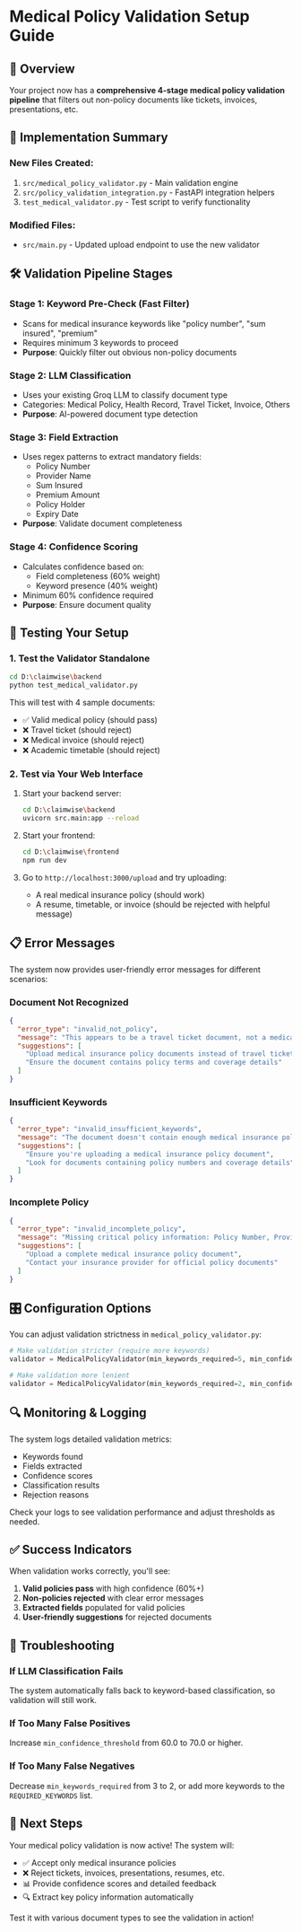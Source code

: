 # Medical Policy Validation Setup Guide

## 🎯 Overview

Your project now has a **comprehensive 4-stage medical policy validation pipeline** that filters out non-policy documents like tickets, invoices, presentations, etc.

## 🔧 Implementation Summary

### New Files Created:
1. `src/medical_policy_validator.py` - Main validation engine
2. `src/policy_validation_integration.py` - FastAPI integration helpers
3. `test_medical_validator.py` - Test script to verify functionality

### Modified Files:
- `src/main.py` - Updated upload endpoint to use the new validator

## 🛠 Validation Pipeline Stages

### Stage 1: Keyword Pre-Check (Fast Filter)
- Scans for medical insurance keywords like "policy number", "sum insured", "premium"
- Requires minimum 3 keywords to proceed
- **Purpose**: Quickly filter out obvious non-policy documents

### Stage 2: LLM Classification
- Uses your existing Groq LLM to classify document type
- Categories: Medical Policy, Health Record, Travel Ticket, Invoice, Others
- **Purpose**: AI-powered document type detection

### Stage 3: Field Extraction
- Uses regex patterns to extract mandatory fields:
  - Policy Number
  - Provider Name  
  - Sum Insured
  - Premium Amount
  - Policy Holder
  - Expiry Date
- **Purpose**: Validate document completeness

### Stage 4: Confidence Scoring
- Calculates confidence based on:
  - Field completeness (60% weight)
  - Keyword presence (40% weight)
- Minimum 60% confidence required
- **Purpose**: Ensure document quality

## 🚀 Testing Your Setup

### 1. Test the Validator Standalone
```bash
cd D:\claimwise\backend
python test_medical_validator.py
```

This will test with 4 sample documents:
- ✅ Valid medical policy (should pass)
- ❌ Travel ticket (should reject)
- ❌ Medical invoice (should reject)  
- ❌ Academic timetable (should reject)

### 2. Test via Your Web Interface
1. Start your backend server:
   ```bash
   cd D:\claimwise\backend
   uvicorn src.main:app --reload
   ```

2. Start your frontend:
   ```bash
   cd D:\claimwise\frontend
   npm run dev
   ```

3. Go to `http://localhost:3000/upload` and try uploading:
   - A real medical insurance policy (should work)
   - A resume, timetable, or invoice (should be rejected with helpful message)

## 📋 Error Messages

The system now provides user-friendly error messages for different scenarios:

### Document Not Recognized
```json
{
  "error_type": "invalid_not_policy",
  "message": "This appears to be a travel ticket document, not a medical insurance policy.",
  "suggestions": [
    "Upload medical insurance policy documents instead of travel tickets",
    "Ensure the document contains policy terms and coverage details"
  ]
}
```

### Insufficient Keywords
```json
{
  "error_type": "invalid_insufficient_keywords", 
  "message": "The document doesn't contain enough medical insurance policy keywords.",
  "suggestions": [
    "Ensure you're uploading a medical insurance policy document",
    "Look for documents containing policy numbers and coverage details"
  ]
}
```

### Incomplete Policy
```json
{
  "error_type": "invalid_incomplete_policy",
  "message": "Missing critical policy information: Policy Number, Provider Name",
  "suggestions": [
    "Upload a complete medical insurance policy document",
    "Contact your insurance provider for official policy documents"
  ]
}
```

## 🎛 Configuration Options

You can adjust validation strictness in `medical_policy_validator.py`:

```python
# Make validation stricter (require more keywords)
validator = MedicalPolicyValidator(min_keywords_required=5, min_confidence_threshold=70.0)

# Make validation more lenient 
validator = MedicalPolicyValidator(min_keywords_required=2, min_confidence_threshold=50.0)
```

## 🔍 Monitoring & Logging

The system logs detailed validation metrics:
- Keywords found
- Fields extracted
- Confidence scores
- Classification results
- Rejection reasons

Check your logs to see validation performance and adjust thresholds as needed.

## ✅ Success Indicators

When validation works correctly, you'll see:

1. **Valid policies pass** with high confidence (60%+)
2. **Non-policies rejected** with clear error messages
3. **Extracted fields** populated for valid policies
4. **User-friendly suggestions** for rejected documents

## 🔧 Troubleshooting

### If LLM Classification Fails
The system automatically falls back to keyword-based classification, so validation will still work.

### If Too Many False Positives
Increase `min_confidence_threshold` from 60.0 to 70.0 or higher.

### If Too Many False Negatives  
Decrease `min_keywords_required` from 3 to 2, or add more keywords to the `REQUIRED_KEYWORDS` list.

## 🎉 Next Steps

Your medical policy validation is now active! The system will:
- ✅ Accept only medical insurance policies
- ❌ Reject tickets, invoices, presentations, resumes, etc.
- 📊 Provide confidence scores and detailed feedback
- 🔍 Extract key policy information automatically

Test it with various document types to see the validation in action!
